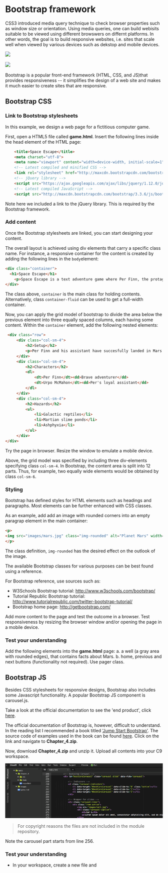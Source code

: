 # Bootstrap framework

CSS3 introduced media query technique to check browser properties such as window size or orientation. Using media queries, one can build webisits suitable to be viewed using different browswers on differnt platforms. In other words, the goal is to build responsive websites, i.e. sites that scale well when viewed by various devices such as dekstop and mobile devices. 

![](http://www.w3schools.com/css/rwd_desktop.png)


![](http://www.w3schools.com/css/rwd_phone.png)

Bootstrap is a popular front-end framework (HTML, CSS, and JS)that provides responsiveness -- it simplifies the design of a web site and makes it much easier to create sites that are responsive. 

## Bootstrap CSS

### Link to Bootstrap stylesheets

In this example, we design a web page for a fictitious computer game. 

First, open a HTML5 file called **game.html**. Insert the following lines inside the head element of the HTML page:

```html
    <title>Space Escape</title>
    <meta charset="utf-8">
    <meta name="viewport" content="width=device-width, initial-scale=1">
    <!-- Latest compiled and minified CSS -->
    <link rel="stylesheet" href="http://maxcdn.bootstrapcdn.com/bootstrap/3.3.6/css/bootstrap.min.css">
    <!-- jQuery library -->
    <script src="https://ajax.googleapis.com/ajax/libs/jquery/1.12.0/jquery.min.js"></script>
    <!-- Latest compiled JavaScript -->
    <script src="http://maxcdn.bootstrapcdn.com/bootstrap/3.3.6/js/bootstrap.min.js"></script>
```

Note here we included a link to the jQuery library. This is required by the Bootstrap framework.

### Add content

Once the Bootstrap stylesheets are linked, you can start designing your content.

The overall layout is achieved using div elements that carry a specific class name. For instance, a responsive container for the content is created by adding the following lines in the `body`element:

```html
<div class="container">
  <h1>Space Escape</h1>
    <p>Space Escape is a text adventure game where Per Finn, the protagonist, dares to venture the uncharted realms of planet Mars. Be prepared for thrill and suspension!</p>
</div>
```

The class above, `container` is the main class for holding contents. Alternatively, class `container-fluid` can be used to get a full-width container.

Now, you can apply the grid model of bootstrap to divide the area below the previous element into three equally spaced columns, each having some content. Within the `container` element, add the following nested elements:

```html
 <div class="row">
     <div class="col-sm-4">
         <h2>Setup</h2>
         <p>Per Finn and his assistant have succesfully landed in Mars. As soon as the engines are turned off, there is a loud knock at the door of the outer airlock. Who could that be?</p>
     </div>
     <div class="col-sm-4">
         <h2>Characters</h2>
         <dl>
             <dt>Per Finn</dt><dd>Brave adventurer</dd>
             <dt>Urpo McMahon</dt><dd>Per's loyal assistant</dd>
         </dl>
     </div>
     <div class="col-sm-4">
         <h2>Hazards</h2>
         <ul>
             <li>Galactic reptiles</li>
             <li>Martian slime ponds</li>
             <li>Ashphyxia</li>
         </ul>
     </div>
</div>
```

Try the page in browser. Resize the window to emulate a mobile device.

Above, the grid model was specified by including three div-elements specifying class `col-sm-4`. In Bootstrap, the content area is split into 12 parts. Thus, for example, two equally wide elements would be obtained by class `col-sm-6`.

### Styling

Bootstrap has defined styles for HTML elements such as headings and paragraphs. Most elements can be further enhanced with CSS classes.

As an example, add add an image with rounded corners into an empty paragrap element in the main container:

```html
<p>
<img src="images/mars.jpg" class="img-rounded" alt="Planet Mars" width="200" height="200">
</p>
```

The class definition, `img-rounded` has the desired effect on the outlook of the image.

The available Bootstrap classes for various purposes can be best found using a reference.

For Bootstrap reference, use sources such as:

- W3Schools Bootstrap tutorial: http://www.w3schools.com/bootstrap/
- Tutorial Republic Bootstrap tutorial: http://www.tutorialrepublic.com/twitter-bootstrap-tutorial/
- Bootstrap home page: http://getbootstrap.com/

Add more content to the page and test the outcome in a browser. Test responsiveness by resizing the browser window and/or opening the page in a mobile device.

### Test your understanding

Add the following elements into the **game.html** page:
    a. a well (a gray area with rounded edges), that contains facts about Mars.
    b. home, previous and next buttons (functionality not required). Use pager class.

## Bootstrap JS

Besides CSS stylesheets for responsive designs, Bootstrap also includes some Javascript functionality. A popular Bootstrap JS component is carousel.js. 

Take a look at the official documentation to see the 'end product', click [here](http://getbootstrap.com/javascript/#carousel).

The official documentation of Bootstrap is, however, difficult to understand. In the reading list I recommended a book titled ['Jump Start Bootstrap'](http://www.sitepoint.com/store/jump-start-bootstrap/). The source code of examples used in the book can be found [here](https://github.com/spbooks/jsbootstrap1). Click on the link and navigate to **Chapter_4.zip**. 

Now, download **Chapter_4.zip** and unzip it. Upload all contents into your C9 workspace.

![](.md_images/ch4.png)

> For copyright reasons the files are not included in the module repository. 

Note the carousel part starts from line 256. 


### Test your understanding



* In your workspace, create a new file and 











